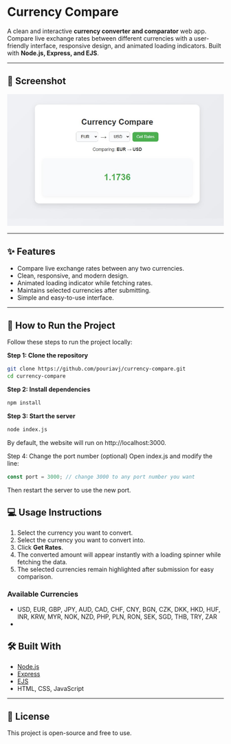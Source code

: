# Currency Compare

A clean and interactive **currency converter and comparator** web app. Compare live exchange rates between different currencies with a user-friendly interface, responsive design, and animated loading indicators. Built with **Node.js, Express, and EJS**.

---

## 📸 Screenshot

![Page Screenshot](./screenshot.jpg)  


---

## ✨ Features

- Compare live exchange rates between any two currencies.
- Clean, responsive, and modern design.
- Animated loading indicator while fetching rates.
- Maintains selected currencies after submitting.
- Simple and easy-to-use interface.

---
## 🚀 How to Run the Project

Follow these steps to run the project locally:

**Step 1: Clone the repository**
```bash
git clone https://github.com/pouriavj/currency-compare.git
cd currency-compare
```
**Step 2: Install dependencies**
```bash
npm install
```
**Step 3: Start the server**
```bash
node index.js
```
By default, the website will run on http://localhost:3000.

Step 4: Change the port number (optional)
Open index.js and modify the line:
```javascript
const port = 3000; // change 3000 to any port number you want
```
Then restart the server to use the new port.
## 💻 Usage Instructions

1. Select the currency you want to convert.  
2. Select the currency you want to convert into.  
3. Click **Get Rates**.  
4. The converted amount will appear instantly with a loading spinner while fetching the data.  
5. The selected currencies remain highlighted after submission for easy comparison.

### Available Currencies

- USD, EUR, GBP, JPY, AUD, CAD, CHF, CNY, BGN, CZK, DKK, HKD, HUF, INR, KRW, MYR, NOK, NZD, PHP, PLN, RON, SEK, SGD, THB, TRY, ZAR
- 
## 🛠️ Built With

- [Node.js](https://nodejs.org/)
- [Express](https://expressjs.com/)
- [EJS](https://ejs.co/)
- HTML, CSS, JavaScript

---

## 📄 License

This project is open-source and free to use.

